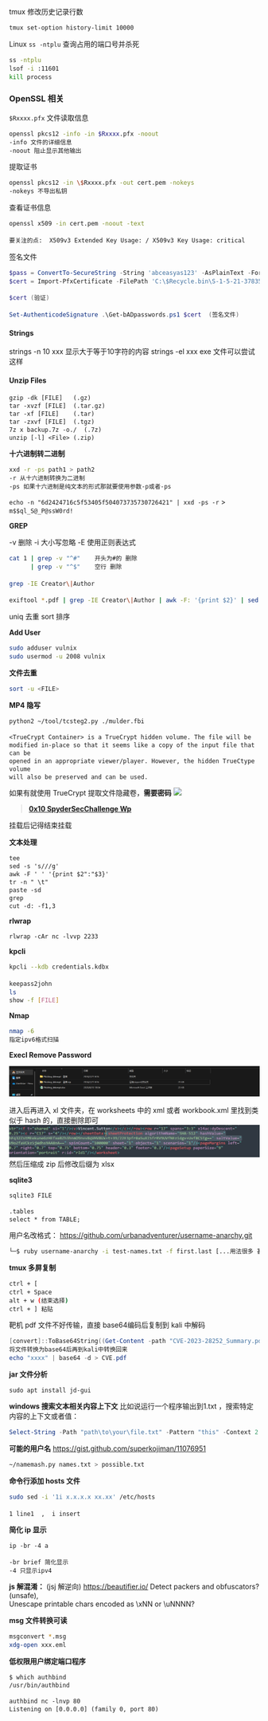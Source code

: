 tmux 修改历史记录行数 
```bash
tmux set-option history-limit 10000 
```

Linux `ss -ntplu` 查询占用的端口号并杀死
```bash
ss -ntplu
lsof -i :11601
kill process
```


### OpenSSL 相关

`$Rxxxx.pfx` 文件读取信息
```bash
openssl pkcs12 -info -in $Rxxxx.pfx -noout
-info 文件的详细信息
-noout 阻止显示其他输出
```

提取证书
```bash
openssl pkcs12 -in \$Rxxxx.pfx -out cert.pem -nokeys
-nokeys 不导出私钥
```

查看证书信息
```bash
openssl x509 -in cert.pem -noout -text

要关注的点:  X509v3 Extended Key Usage: / X509v3 Key Usage: critical 
```

签名文件
```powershell
$pass = ConvertTo-SecureString -String 'abceasyas123' -AsPlainText -Force  (pfx文件秘钥)
$cert = Import-PfxCertificate -FilePath 'C:\$Recycle.bin\S-1-5-21-3783586571-2109290616-3725730865-2663\$RLYS3KF.pfx' -Password $pass -CertStoreLocation Cert:\CurrentUser\My

$cert (验证)

Set-AuthenticodeSignature .\Get-bADpasswords.ps1 $cert  (签名文件)
```

#### Strings
strings -n 10 xxx    显示大于等于10字符的内容
strings -el xxx        exe 文件可以尝试这样

#### Unzip Files
```
gzip -dk [FILE]   (.gz)
tar -xvzf [FILE]  (.tar.gz)
tar -xf [FILE]    (.tar)
tar -zxvf [FILE]  (.tgz)
7z x backup.7z -o./  (.7z)
unzip [-l] <File> (.zip)
```


**十六进制转二进制**

```bash
xxd -r -ps path1 > path2
-r 从十六进制转换为二进制 
-ps 如果十六进制是纯文本的形式那就要使用参数-p或者-ps
```
`echo -n "6d2424716c5f53405f504073735730726421" | xxd -ps -r` > `m$$ql_S@_P@ssW0rd!`


**GREP**

-v 删除
-i 大小写忽略
-E 使用正则表达式

```bash
cat 1 | grep -v "^#"    开头为#的 删除
	  | grep -v "^$"    空行 删除

grep -IE Creator\|Author  

exiftool *.pdf | grep -IE Creator\|Author | awk -F: '{print $2}' | sed -e 's/ //g' | grep -vi microsoft | grep -vE '[0-9]' | tail -n 6 | uniq | sort | tee username
```

uniq 去重
sort 排序


**Add User**

```bash
sudo adduser vulnix
sudo usermod -u 2008 vulnix
```


**文件去重**

```bash
sort -u <FILE>
```


**MP4 隐写**

```
python2 ~/tool/tcsteg2.py ./mulder.fbi

<TrueCrypt Container> is a TrueCrypt hidden volume. The file will be
modified in-place so that it seems like a copy of the input file that can be
opened in an appropriate viewer/player. However, the hidden TrueCtype volume
will also be preserved and can be used.
```

如果有就使用 TrueCrypt 提取文件隐藏卷，**需要密码**
![](../0X0A%20vulhub%20WP/第四组推荐靶机%20Linux/photos/Pasted%20image%2020240108115910.png)
> **[0x10 SpyderSecChallenge Wp](../0X0A%20vulhub%20WP/第四组推荐靶机%20Linux/0x10%20SpyderSecChallenge%20Wp.md)**

挂载后记得结束挂载


**文本处理**

```
tee 
sed -s 's///g'
awk -F ' ' '{print $2":"$3}'
tr -n " \t"
paste -sd
grep 
cut -d: -f1,3
```

**rlwrap**

```
rlwrap -cAr nc -lvvp 2233
```

**kpcli**

```bash
kpcli --kdb credentials.kdbx

keepass2john
ls
show -f [FILE]
```

**Nmap** 

```bash
nmap -6
指定ipv6格式扫描
```

**Execl Remove Password**

![](photos/Pasted%20image%2020240221081633.png)

进入后再进入 xl 文件夹，在 worksheets 中的 xml 或者 workbook.xml 里找到类似于 hash 的，直接删除即可
![](photos/Pasted%20image%2020240221082207.png)
然后压缩成 zip 后修改后缀为 xlsx 

**sqlite3**

```
sqlite3 FILE

.tables
select * from TABLE;
```

用户名改格式：
https://github.com/urbanadventurer/username-anarchy.git
```bash
└─$ ruby username-anarchy -i test-names.txt -f first.last [...用法很多 甚至可以直接-f]
```


**tmux 多屏复制**
```bash
ctrl + [
ctrl + Space
alt + w (结束选择)
ctrl + ] 粘贴
```

靶机 pdf 文件不好传输，直接 base64编码后复制到 kali 中解码
```powershell
[convert]::ToBase64String((Get-Content -path "CVE-2023-28252_Summary.pdf" -Encoding byte))
将文件转换为base64后再到kali中转换回来
echo "xxxx" | base64 -d > CVE.pdf
```

**jar 文件分析**
```
sudo apt install jd-gui
```

**windows 搜索文本相关内容上下文**
比如说运行一个程序输出到1.txt ，搜索特定内容的上下文或者值：
```powershell
Select-String -Path "path\to\your\file.txt" -Pattern "this" -Context 2
```

**可能的用户名**
https://gist.github.com/superkojiman/11076951
```bash
~/namemash.py names.txt > possible.txt
```

**命令行添加 hosts 文件**
```bash
sudo sed -i '1i x.x.x.x xx.xx' /etc/hosts

1 line1  ,  i insert
```

**简化 ip 显示**
```
ip -br -4 a 

-br brief 简化显示
-4 只显示ipv4
```

**js 解混淆：**  (jsj 解逆向)
https://beautifier.io/
Detect packers and obfuscators? (unsafe),  
Unescape printable chars encoded as \xNN or \uNNNN?

**msg 文件转换可读**
```bash
msgconvert *.msg
xdg-open xxx.eml
```


**低权限用户绑定端口程序**
```
$ which authbind 
/usr/bin/authbind

authbind nc -lnvp 80 
Listening on [0.0.0.0] (family 0, port 80)
```